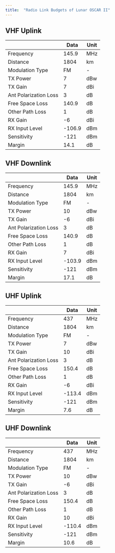 ```yaml
---
title:  "Radio Link Budgets of Lunar OSCAR II"
---
```


## VHF Uplink

|                       | Data   | Unit |
| --------------------- | ------ | ---- |
| Frequency             | 145.9  | MHz  |
| Distance              | 1804   | km   |
| Modulation Type       | FM     | -    |
| TX Power              | 7      | dBw  |
| TX Gain               | 7      | dBi  |
| Ant Polarization Loss | 3      | dB   |
| Free Space Loss       | 140.9  | dB   |
| Other Path Loss       | 1      | dB   |
| RX Gain               | -6     | dBi  |
| RX Input Level        | -106.9 | dBm  |
| Sensitivity           | -121   | dBm  |
| Margin                |  14.1  | dB   |

## VHF Downlink

|                       | Data  | Unit |
| --------------------- | ----- | ---- |
| Frequency             | 145.9  | MHz  |
| Distance              | 1804   | km   |
| Modulation Type       | FM     | -    |
| TX Power              | 10     | dBw  |
| TX Gain               | -6     | dBi  |
| Ant Polarization Loss | 3      | dB   |
| Free Space Loss       | 140.9  | dB   |
| Other Path Loss       | 1      | dB   |
| RX Gain               | 7      | dBi  |
| RX Input Level        | -103.9 | dBm  |
| Sensitivity           | -121   | dBm  |
| Margin                | 17.1   | dB   |

## UHF Uplink

|                       | Data   | Unit |
| --------------------- | ------ | ---- |
| Frequency             | 437    | MHz  |
| Distance              | 1804   | km   |
| Modulation Type       | FM     | -    |
| TX Power              | 7      | dBw  |
| TX Gain               | 10     | dBi  |
| Ant Polarization Loss | 3      | dB   |
| Free Space Loss       | 150.4  | dB   |
| Other Path Loss       | 1      | dB   |
| RX Gain               | -6     | dBi  |
| RX Input Level        | -113.4 | dBm  |
| Sensitivity           | -121   | dBm  |
| Margin                |  7.6   | dB   |

## UHF Downlink

|                       | Data   | Unit |
| --------------------- | ------ | ---- |
| Frequency             | 437    | MHz  |
| Distance              | 1804   | km   |
| Modulation Type       | FM     | -    |
| TX Power              | 10     | dBw  |
| TX Gain               | -6     | dBi  |
| Ant Polarization Loss | 3      | dB   |
| Free Space Loss       | 150.4  | dB   |
| Other Path Loss       | 1      | dB   |
| RX Gain               | 10     | dBi  |
| RX Input Level        | -110.4 | dBm  |
| Sensitivity           | -121   | dBm  |
| Margin                | 10.6   | dB   |

